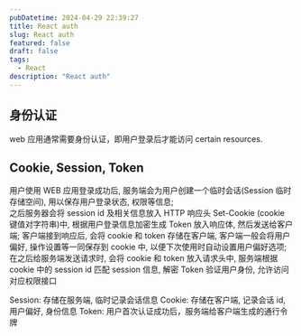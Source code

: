 ```yaml
---
pubDatetime: 2024-04-29 22:39:27
title: React auth
slug: React auth
featured: false
draft: false
tags:
  - React
description: "React auth"
---
```


## 身份认证

web 应用通常需要身份认证，即用户登录后才能访问 certain resources.

## Cookie, Session, Token

用户使用 WEB 应用登录成功后, 服务端会为用户创建一个临时会话(Session 临时存储空间), 用以保存用户登录状态, 权限等信息;  
之后服务器会将 session id 及相关信息放入 HTTP 响应头 Set-Cookie (cookie 键值对字符串)中, 根据用户登录信息加密生成 Token 放入响应体, 然后发送给客户端;
客户端接到响应后, 会将 cookie 和 token 存储在客户端, 客户端一般会将用户偏好, 操作设置等一同保存到 cookie 中, 以便下次使用时自动设置用户偏好选项;
在之后给服务端发送请求时, 会将 cookie 和 token 放入请求头中, 服务端根据 cookie 中的 session id 匹配 session 信息, 解密 Token 验证用户身份, 允许访问对应权限接口

Session: 存储在服务端, 临时记录会话信息
Cookie: 存储在客户端, 记录会话 id, 用户偏好, 身份信息
Token: 用户首次认证成功后，服务端给客户端生成的通行令牌
